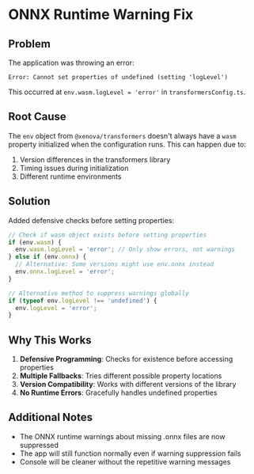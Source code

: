 # ONNX Runtime Warning Fix

## Problem
The application was throwing an error:
```
Error: Cannot set properties of undefined (setting 'logLevel')
```

This occurred at `env.wasm.logLevel = 'error'` in `transformersConfig.ts`.

## Root Cause
The `env` object from `@xenova/transformers` doesn't always have a `wasm` property initialized when the configuration runs. This can happen due to:
1. Version differences in the transformers library
2. Timing issues during initialization
3. Different runtime environments

## Solution
Added defensive checks before setting properties:

```typescript
// Check if wasm object exists before setting properties
if (env.wasm) {
  env.wasm.logLevel = 'error'; // Only show errors, not warnings
} else if (env.onnx) {
  // Alternative: Some versions might use env.onnx instead
  env.onnx.logLevel = 'error';
}

// Alternative method to suppress warnings globally
if (typeof env.logLevel !== 'undefined') {
  env.logLevel = 'error';
}
```

## Why This Works
1. **Defensive Programming**: Checks for existence before accessing properties
2. **Multiple Fallbacks**: Tries different possible property locations
3. **Version Compatibility**: Works with different versions of the library
4. **No Runtime Errors**: Gracefully handles undefined properties

## Additional Notes
- The ONNX runtime warnings about missing .onnx files are now suppressed
- The app will still function normally even if warning suppression fails
- Console will be cleaner without the repetitive warning messages